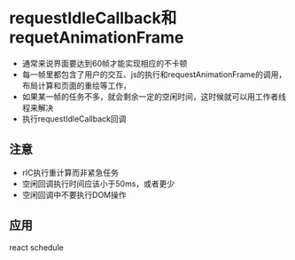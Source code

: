 # requestIdleCallback和requetAnimationFrame

* 通常来说界面要达到60帧才能实现相应的不卡顿
* 每一帧里都包含了用户的交互、js的执行和requestAnimationFrame的调用，布局计算和页面的重绘等工作，
* 如果某一帧的任务不多，就会剩余一定的空闲时间，这时候就可以用工作者线程来解决
* 执行requestIdleCallback回调

## 注意
* rIC执行重计算而非紧急任务
* 空闲回调执行时间应该小于50ms，或者更少
* 空闲回调中不要执行DOM操作

## 应用 
react schedule